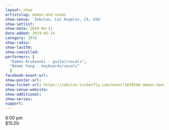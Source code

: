 ```yaml
---
layout: show
artistslug: damon-and-naomi
show-venue: 'Zebulon, Los Angeles, CA, USA'
show-setlist:
show-date: 2019-04-11
date-added: 2019-03-14
category: 2019
show-radio:
show-lastfm:
show-cancelled:
performers: [
  "Damon Krukowski - guitar/vocals",
  "Naomi Yang - keyboards/vocals"
  ]
facebook-event-url:
show-poster-url: 
show-ticket-url: https://zebulon.ticketfly.com/event/1839580-damon-naomi-los-angeles/
show-venue-website: 
show-additional:
show-series: 
support:
---
```

8:00 pm  
$15.00 

